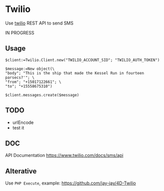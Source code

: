 # Twilio

Use [twilio](https://www.twilio.com/) REST API to send SMS

IN PROGRESS

## Usage

```4d
$client:=Twilio.Client.new("TWILIO_ACCOUNT_SID"; "TWILIO_AUTH_TOKEN")

$message:=New object(\
"body"; "This is the ship that made the Kessel Run in fourteen parsecs?'"; \
"from"; "+15017122661"; \
"to"; "+15558675310")

$client.messages.create($message)
```

## TODO

- urlEncode
- test it

## DOC

API Documentation https://www.twilio.com/docs/sms/api

## Alterative

Use `PHP Execute`, example: https://github.com/jay-jay/4D-Twilio
